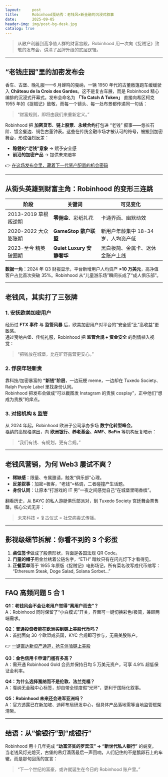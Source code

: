 ```yaml
---
layout:     post
title:      Robinhood戛纳秀：老钱风×新金融的沉浸式叙事
date:       2025-09-05
header-img: img/post-bg-desk.jpg
catalog: true
---
```


> 从散户利器到高净值人群的财富宫殿，Robinhood 用一次向《捉贼记》致敬的发布会，讲清了品牌升级的底层逻辑。

---

## “老钱庄园”里的加密发布会

香车、古堡、晚礼服——6 月蝉鸣的戛纳，一辆 1950 年代的古董敞篷跑车缓缓驶入 **Château de la Croix des Gardes**。这不是复古车展，而是 Robinhood 精心编排的沉浸式开幕式。发布会命名为 **「To Catch A Token」** 直接向希区柯克 1955 年的《捉贼记》致敬，而每一个镜头、每一处布景都传递同一句话：  
> “财富规则，即将由我们来重新定义。”

Robinhood 把 **加密货币**、**链上股票**、**永续合约**打包进 “老钱” 叙事——悠长石阶、镀金餐边、铜色古董钟表。这些在传统金融市场才被认可的符号，被搬到加密舞台，形成强烈反差：  
- **稳健的“老钱”意象** → 赋予安全感  
- **前沿的加密产品** → 提供未来赔率  

👉 [在这场发布会里，藏着下一代资产配置的机会密码](https://okxdog.com/)

---

## 从街头英雄到财富主角：Robinhood 的变形三连跳

| 阶段 | 关键词 | 可见变化
|---|---|---
| 2013-2019 草根叛逆期 | **零佣金**、彩纸礼花 | 卡通界面、幽默动效
| 2020-2022 大众膨胀期 | **GameStop 散户联盟** | 新用户年龄集中 18-34 岁，人均资产低
| 2023-至今 精英破圈期 | **Quiet Luxury 安静奢华** | 黑白极简、金属卡、退休金账户上线  

**数据一角**：2024 年 Q3 财报显示，平台新增用户人均资产 **>10 万美元**，高净值客户占比首次突破 35%。Robinhood 从“儿童游乐场”瞬间长成了“成人俱乐部”。

---

## 老钱风，其实打了三张牌

### 1. 安抚欧美加密用户
经历过 **FTX 事件** 与 **监管风暴** 后，欧美加密用户对平台的“安全感”比“高收益”更敏感。  
通过戛纳古堡、传统礼服，Robinhood 把 **监管合规 + 资金安全** 的剧情植入视觉：  
> “把钱放在城堡，比在旷野露营更安心。”

### 2. 俘获年轻新贵
靠科技/加密暴富的 **“新钱”阶层**，一边玩梗 meme，一边却在 Tuxedo Society、Ralph Purple Label 里找身份认同。  
Robinhood 把发布会做成“可以截图发 Instagram 的贵族 cosplay”，正中他们“想成为贵族”的痒点。

### 3. 对接机构 & 监管
从 2024 年起，Robinhood 欧洲子公司承办多场 **数字化转型峰会**。  
戛纳的高规格演出，向 **欧洲银行、养老基金、AMF、BaFin** 等机构反复暗示：  
> “我们有钱、有规划，更有合规。”

---

## 老钱风营销，为何 Web3 屡试不爽？

- **稀缺感**：限量、专属邀请，触发“俱乐部”心理。  
- **反差叙事**：加密=极客，“老钱”=格调，二者碰撞产生话题。  
- **身份认同**：让原本“打游戏的 IT 男”一夜之间感觉自己“在城堡里喝香槟”。  

翻看历史，从 BAYC 的私人游艇俱乐部派对，到 Tuxedo Society 宫廷舞会票售罄，核心公式无非：  
> 未来科技 × 复古仪式 = 社交病毒式传播。

---

## 影视级细节拆解：你看不到的 3 个彩蛋

1. **桌位签卡**做成了股票形状，背面是各国法规 QR Code。  
2. **门童的帽子**用金丝绣着公链名字，“ETH” 暗纹只有在闪光灯下才看得见。  
3. **正餐菜单**落于 1955 年原版《捉贼记》电影场记，所有菜名改写成代币缩写：  
   “Ethereum Steak, Doge Salad, Solana Sorbet…”

---

## FAQ 高频问题 5 合 1

**Q1：老钱风会不会让老用户觉得“离用户而去”？**  
A：Robinhood 同时保留了“小白模式”开关，界面可一键切换彩色/极简，兼顾两端需求。

**Q2：普通投资者能在欧洲买到链上美股代币吗？**  
A：首批面向 30 个欧盟成员国，KYC 合规即可参与，无需美股账户。  

👉 [一键直达新资产通道，抢先体验链上美股](https://okxdog.com/)

**Q3：金色信用卡申请门槛有多高？**  
A：需开通 Robinhood Gold 会员并保持日均 5 万美元资产，可享 4.9% 超低保证金利率。

**Q4：为什么选择戛纳而不是伦敦、法兰克福？**  
A：戛纳无金融中心标签，却自带全球度假“光环”，更利于国际化叙事。

**Q5：Robinhood 未来还会进军亚洲吗？**  
A：官方透露已在新加坡、迪拜布局研发中心，但具体产品落地需等当地监管框架清晰。

---

## 结语：从“偷银行”到“成银行”

Robinhood 用十几年完成 **“劫富济贫的罗宾汉” → “新世代私人银行”** 的蜕变。  
当老钱风灯光熄灭，古堡的吊灯滴落最后一声回响，人们记住的不是鹅卵石上的车辙，而是那句回荡的宣言：  
> “下一个世纪的富豪，或许就诞生在今日的 Robinhood 账户里。”